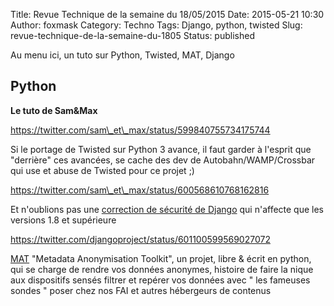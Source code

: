 Title: Revue Technique de la semaine du 18/05/2015
Date: 2015-05-21 10:30
Author: foxmask
Category: Techno
Tags: Django, python, twisted
Slug: revue-technique-de-la-semaine-du-1805
Status: published

Au menu ici, un tuto sur Python, Twisted, MAT, Django

Python
------

**Le tuto de Sam&Max**

https://twitter.com/sam\_et\_max/status/599840755734175744

Si le portage de Twisted sur Python 3 avance, il faut garder à l'esprit
que "derrière" ces avancées, se cache des dev de Autobahn/WAMP/Crossbar
qui use et abuse de Twisted pour ce projet ;)

https://twitter.com/sam\_et\_max/status/600568610768162816

Et n'oublions pas une [correction de sécurité de
Django](https://www.djangoproject.com/weblog/2015/may/20/security-release/)
qui n'affecte que les versions 1.8 et supérieure

https://twitter.com/djangoproject/status/601100599569027072

[MAT](https://mat.boum.org) "Metadata Anonymisation Toolkit", un projet,
libre & écrit en python, qui se charge de rendre vos données anonymes,
histoire de faire la nique aux dispositifs sensés filtrer et repérer vos
données avec " les fameuses sondes " poser chez nos FAI et autres
hébergeurs de contenus

